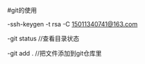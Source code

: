 #git的使用

-ssh-keygen -t rsa -C 15011340741@163.com 

-git status //查看目录状态

-git add .  //把文件添加到git仓库里